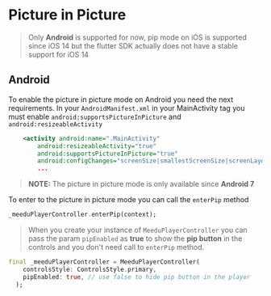 

# Picture in Picture

> Only **Android** is supported for now, pip mode on iOS is supported since iOS 14 but the flutter SDK actually does not have a stable support for iOS 14

## Android
To enable the picture in picture mode on Android you need the next requirements.
In your `AndroidManifest.xml`  in your MainActivity tag you must enable `android:supportsPictureInPicture` and `android:resizeableActivity`
```xml
    <activity android:name=".MainActivity"
        android:resizeableActivity="true"
        android:supportsPictureInPicture="true"
        android:configChanges="screenSize|smallestScreenSize|screenLayout|orientation"
        ...
```

> **NOTE:** The picture in picture mode is only available since **Android 7**

To enter to the picture in picture mode you can call the `enterPip` method

```dart
_meeduPlayerController.enterPip(context);
```


> When you create your instance of `MeeduPlayerController` you can pass the param `pipEnabled` as **true** to show the **pip button** in the controls and you don't need call to `enterPip` method.
```dart
final _meeduPlayerController = MeeduPlayerController(
    controlsStyle: ControlsStyle.primary,
    pipEnabled: true, // use false to hide pip button in the player
  );
```